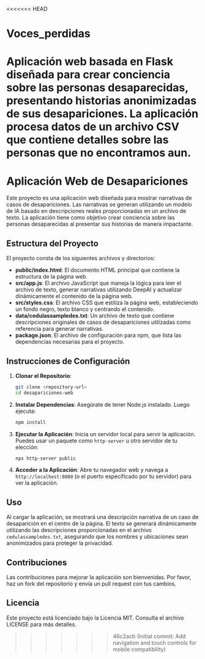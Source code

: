 <<<<<<< HEAD
# Voces_perdidas
Aplicación web basada en Flask diseñada para crear conciencia sobre las personas desaparecidas, presentando historias anonimizadas de sus desapariciones. La aplicación procesa datos de un archivo CSV que contiene detalles sobre las personas que no encontramos aun.
=======
# Aplicación Web de Desapariciones

Este proyecto es una aplicación web diseñada para mostrar narrativas de casos de desapariciones. Las narrativas se generan utilizando un modelo de IA basado en descripciones reales proporcionadas en un archivo de texto. La aplicación tiene como objetivo crear conciencia sobre las personas desaparecidas al presentar sus historias de manera impactante.

## Estructura del Proyecto

El proyecto consta de los siguientes archivos y directorios:

- **public/index.html**: El documento HTML principal que contiene la estructura de la página web.
- **src/app.js**: El archivo JavaScript que maneja la lógica para leer el archivo de texto, generar narrativas utilizando DeepAI y actualizar dinámicamente el contenido de la página web.
- **src/styles.css**: El archivo CSS que estiliza la página web, estableciendo un fondo negro, texto blanco y centrando el contenido.
- **data/cedulassampledes.txt**: Un archivo de texto que contiene descripciones originales de casos de desapariciones utilizadas como referencia para generar narrativas.
- **package.json**: El archivo de configuración para npm, que lista las dependencias necesarias para el proyecto.

## Instrucciones de Configuración

1. **Clonar el Repositorio**: 
   ```bash
   git clone <repository-url>
   cd desapariciones-web
   ```

2. **Instalar Dependencias**: 
   Asegúrate de tener Node.js instalado. Luego ejecuta:
   ```bash
   npm install
   ```

3. **Ejecutar la Aplicación**: 
   Inicia un servidor local para servir la aplicación. Puedes usar un paquete como `http-server` u otro servidor de tu elección:
   ```bash
   npx http-server public
   ```

4. **Acceder a la Aplicación**: 
   Abre tu navegador web y navega a `http://localhost:8080` (o el puerto especificado por tu servidor) para ver la aplicación.

## Uso

Al cargar la aplicación, se mostrará una descripción narrativa de un caso de desaparición en el centro de la página. El texto se generará dinámicamente utilizando las descripciones proporcionadas en el archivo `cedulassampledes.txt`, asegurando que los nombres y ubicaciones sean anonimizados para proteger la privacidad.

## Contribuciones

Las contribuciones para mejorar la aplicación son bienvenidas. Por favor, haz un fork del repositorio y envía un pull request con tus cambios.

## Licencia

Este proyecto está licenciado bajo la Licencia MIT. Consulta el archivo LICENSE para más detalles.
>>>>>>> 46c2acb (Initial commit: Add navigation and touch controls for mobile compatibility)
